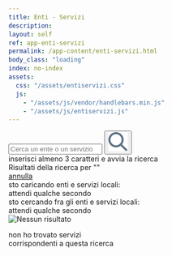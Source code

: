 ```yaml
---
title: Enti - Servizi
description:
layout: self
ref: app-enti-servizi
permalink: /app-content/enti-servizi.html
body_class: "loading"
index: no-index
assets:
  css: "/assets/entiservizi.css"
  js:
    - "/assets/js/vendor/handlebars.min.js"
    - "/assets/js/entiservizi.js"
---
```


<form id="entiservizi__search" action="#">
  <div class="entiservizi__search__inner">
    <input pattern="^[A-Za-zÀ-ú\s]+$" type="search" id="entiservizi__searchstring" placeholder="Cerca un ente o un servizio" maxlength="30" minlength="3" required>
    <button type="submit" id="entiservizi__submit"><img  src="/assets/img/icon-search.svg" alt="Cerca" ></button>
  </div>
  <div class="entiservizi__search__tip">inserisci almeno 3 caratteri e avvia la ricerca</div>
  <div class="entiservizi__search__done"><div>Risultati della ricerca per "<span id="entiservizi__searched"></span>"</div><a href="#" title="Annulla" id="entiservizi__searchreset">annulla</a></div>
</form>
<div id="loading">
<div class="progress-spinner progress-spinner-active"></div>
<span>sto caricando enti e servizi locali:
  <br>attendi qualche secondo</span>
</div>

<script id="entiservizi-template" type="text/x-handlebars-template">
    <h2 class="entiservizi__title">{% raw %}{{o}}{% endraw %}<div class="entiservizi__logo">
      {% raw %}<img class="" src="/assets/img/blank-32.png" data-src="{{fc}}.png"
                onerror="this.style.display='none'"
                alt="{{o}}">{% endraw %}
      </div>
    </h2>
    <div class="entiservizi__services">
      <ul class="entiservizi__serv__list">
        {% raw %}
        {{#each s}}
          {{#each this}}
          <li >
            <div class="entiservizi__serv__title" onClick="sendMessagesToRN('{{@key}}')">{{this}}
            <img alt="Espandi" class="entiservizi__icon" width="11" height="16"
                srcset="
                {{site.imagesurl}}/assets/img/icon-right-2x.png 2x,
                {{site.imagesurl}}/assets/img/icon-right.png 1x
                "
                src="{{site.imagesurl}}/assets/img/icon-right.png"
                >
            </div>
          </li>
          {{/each}}
        {{/each}}
        {% endraw %}
      </ul>
    </div>
</script>
<div class="entiservizi__searching">
  <div class="progress-spinner progress-spinner-active"></div>
  <div>sto cercando fra gli enti e servizi locali:
  <br>attendi qualche secondo
  </div>
</div>
<div class="entiservizi__noresults">
  <div>
  <img alt="Nessun risultato" class=""
                srcset="
                {{site.imagesurl}}/assets/img/question-2x.png 2x,
                {{site.imagesurl}}/assets/img/question.png 1x
                "
                src="{{site.imagesurl}}/assets/img/question.png"
                >
  <p>non ho trovato servizi<br>corrispondenti a questa ricerca</p>
  </div>
</div>
<div class="entiservizi__list">
</div>
